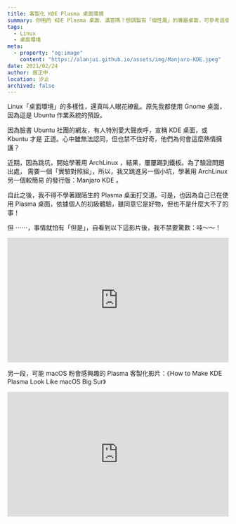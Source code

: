 ```yaml
---
title: 客製化 KDE Plasma 桌面環境
summary: 你用的 KDE Plasma 桌面，滿意嗎？想調製有「個性風」的專屬桌面，可參考這個教學影片。
tags:
  - Linux
  - 桌面環境
meta:
  - property: "og:image"
    content: "https://alanjui.github.io/assets/img/Manjaro-KDE.jpeg"
date: 2021/02/24
author: 居正中
location: 汐止
archived: false
---
```


Linux「桌面環境」的多樣性，還真叫人眼花繚亂。原先我都使用 Gnome 桌面，因為這是
Ubuntu 作業系統的預設。

因為臉書 Ubuntu 社團的網友，有人特別愛大聲疾呼，宣稱 KDE 桌面，或 Kbuntu 才是
正道。心中雖無法認同，但也禁不住好奇，他們為何會這麼熱情擁護？

近期，因為跳坑，開始學著用 ArchLinux ，結果，屢屢踢到鐵板。為了驗證問題出處，
需要一個「實驗對照組」，所以，我又跳進另一個小坑，學著用 ArchLinux 另一個較簡易
的發行版：Manjaro KDE 。

自此之後，我不得不學著跟陌生的 Plasma 桌面打交道。可是，也因為自己已在使用
Plasma 桌面，依據個人的初級體驗，雖同意它是好物，但也不是什麼大不了的事！

但 ⋯⋯，事情就怕有「但是」，自看到以下這影片後，我不禁要驚歎：哇～～！

<div style="position: relative;
            padding-bottom: 56.25%; /* 16:9 */
            height: 0;">
  <iframe style="position: absolute;
                 top: 0;
                 left: 0;
                 width: 100%;
                 height: 100%;"
    width="560" height="315" src="https://www.youtube.com/embed/exQh0_JKBJQ" frameborder="0" allow="accelerometer; autoplay; encrypted-media; gyroscope; picture-in-picture" allowfullscreen></iframe>
</div>

另一段，可能 macOS 粉會感興趣的 Plasma 客製化影片：《How to Make KDE Plasma Look Like macOS Big Sur》

<div style="position: relative;
            padding-bottom: 56.25%; /* 16:9 */
            height: 0;">
  <iframe style="position: absolute;
                 top: 0;
                 left: 0;
                 width: 100%;
                 height: 100%;"
    width="560" height="315" src="https://www.youtube.com/embed/DX_gQTQLUZc" frameborder="0" allow="accelerometer; autoplay; encrypted-media; gyroscope; picture-in-picture" allowfullscreen></iframe>
</div>
